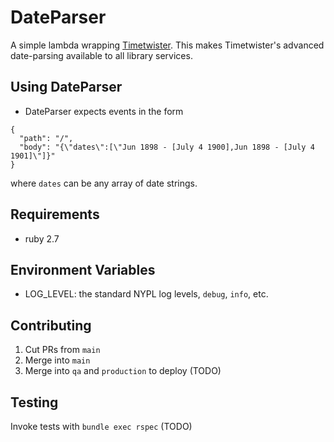 # DateParser

A simple lambda wrapping [Timetwister](https://github.com/alexduryee/timetwister). This makes Timetwister's advanced date-parsing available to all library services.

## Using DateParser

- DateParser expects events in the form 
```
{
  "path": "/",
  "body": "{\"dates\":[\"Jun 1898 - [July 4 1900],Jun 1898 - [July 4 1901]\"]}"
}
```

where `dates` can be any array of date strings.

## Requirements

- ruby 2.7

## Environment Variables

- LOG_LEVEL: the standard NYPL log levels, `debug`, `info`, etc.

## Contributing

1. Cut PRs from `main`
2. Merge into `main`
3. Merge into `qa` and `production` to deploy (TODO)


## Testing

Invoke tests with `bundle exec rspec` (TODO)

